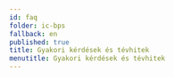 ```yaml
---
id: faq
folder: ic-bps
fallback: en
published: true
title: Gyakori kérdések és tévhitek
menutitle: Gyakori kérdések és tévhitek
---
```

